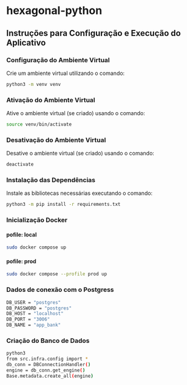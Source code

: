 # hexagonal-python

## Instruções para Configuração e Execução do Aplicativo

### Configuração do Ambiente Virtual

Crie um ambiente virtual utilizando o comando: 
   
```bash
python3 -m venv venv
```

### Ativação do Ambiente Virtual

Ative o ambiente virtual (se criado) usando o comando: 

```bash
source venv/bin/activate
```

### Desativação do Ambiente Virtual

Desative o ambiente virtual (se criado) usando o comando:
```bash
deactivate
```

### Instalação das Dependências

Instale as bibliotecas necessárias executando o comando: 

```bash
python3 -m pip install -r requirements.txt
```

### Inicialização Docker

#### pofile: local

```bash
sudo docker compose up
```

#### pofile: prod

```bash
sudo docker compose --profile prod up
```

### Dados de conexão com o Postgress
```bash
DB_USER = "postgres"
DB_PASSWORD = "postgres"
DB_HOST = "localhost"
DB_PORT = "3006"
DB_NAME = "app_bank"
```

### Criação do Banco de Dados

```bash
python3
from src.infra.config import *
db_conn = DBConnectionHandler()
engine = db_conn.get_engine()
Base.metadata.create_all(engine)
```

